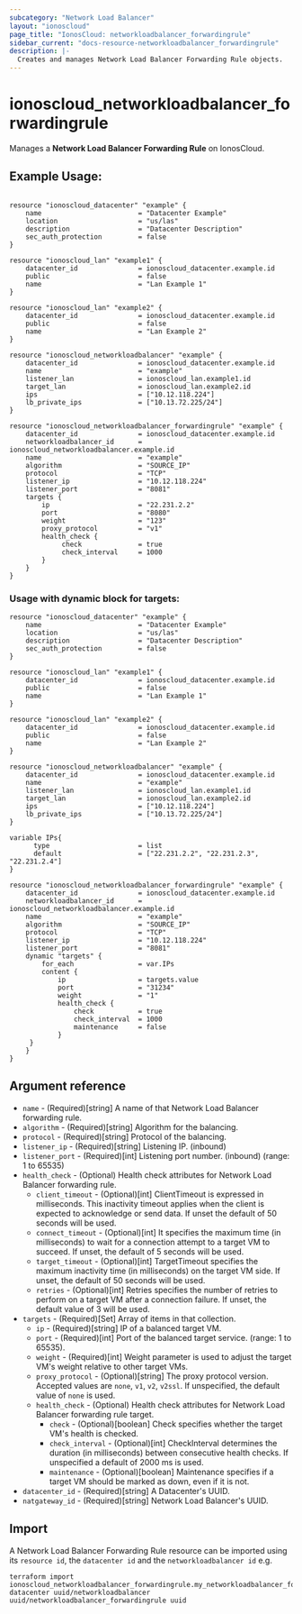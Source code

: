 ```yaml
---
subcategory: "Network Load Balancer"
layout: "ionoscloud"
page_title: "IonosCloud: networkloadbalancer_forwardingrule"
sidebar_current: "docs-resource-networkloadbalancer_forwardingrule"
description: |-
  Creates and manages Network Load Balancer Forwarding Rule objects.
---
```


# ionoscloud_networkloadbalancer_forwardingrule

Manages a **Network Load Balancer Forwarding Rule** on IonosCloud.

## Example Usage:

```hcl

resource "ionoscloud_datacenter" "example" {
	name                        = "Datacenter Example"
	location                    = "us/las"
	description                 = "Datacenter Description"
	sec_auth_protection         = false
}

resource "ionoscloud_lan" "example1" {
    datacenter_id               = ionoscloud_datacenter.example.id
    public                      = false
    name                        = "Lan Example 1"
}

resource "ionoscloud_lan" "example2" {
    datacenter_id               = ionoscloud_datacenter.example.id
    public                      = false
    name                        = "Lan Example 2"
}

resource "ionoscloud_networkloadbalancer" "example" {
    datacenter_id               = ionoscloud_datacenter.example.id
    name                        = "example"
    listener_lan                = ionoscloud_lan.example1.id
    target_lan                  = ionoscloud_lan.example2.id
    ips                         = ["10.12.118.224"]
    lb_private_ips              = ["10.13.72.225/24"]
}

resource "ionoscloud_networkloadbalancer_forwardingrule" "example" {
    datacenter_id               = ionoscloud_datacenter.example.id
    networkloadbalancer_id      = ionoscloud_networkloadbalancer.example.id
    name                        = "example"
    algorithm                   = "SOURCE_IP"
    protocol                    = "TCP"
    listener_ip                 = "10.12.118.224"
    listener_port               = "8081"
    targets {
        ip                      = "22.231.2.2"
        port                    = "8080"
        weight                  = "123"
        proxy_protocol          = "v1"
        health_check {
             check              = true
             check_interval     = 1000
        }
    }
}
```

### Usage with dynamic block for targets:
```hcl
resource "ionoscloud_datacenter" "example" {
	name                        = "Datacenter Example"
	location                    = "us/las"
	description                 = "Datacenter Description"
	sec_auth_protection         = false
}

resource "ionoscloud_lan" "example1" {
    datacenter_id               = ionoscloud_datacenter.example.id
    public                      = false
    name                        = "Lan Example 1"
}

resource "ionoscloud_lan" "example2" {
    datacenter_id               = ionoscloud_datacenter.example.id
    public                      = false
    name                        = "Lan Example 2"
}

resource "ionoscloud_networkloadbalancer" "example" {
    datacenter_id               = ionoscloud_datacenter.example.id
    name                        = "example"
    listener_lan                = ionoscloud_lan.example1.id
    target_lan                  = ionoscloud_lan.example2.id
    ips                         = ["10.12.118.224"]
    lb_private_ips              = ["10.13.72.225/24"]
}

variable IPs{
      type                      = list
      default                   = ["22.231.2.2", "22.231.2.3", "22.231.2.4"]
}

resource "ionoscloud_networkloadbalancer_forwardingrule" "example" {
    datacenter_id               = ionoscloud_datacenter.example.id
    networkloadbalancer_id      = ionoscloud_networkloadbalancer.example.id
    name                        = "example"
    algorithm                   = "SOURCE_IP"
    protocol                    = "TCP"
    listener_ip                 = "10.12.118.224"
    listener_port               = "8081"
    dynamic "targets" {
        for_each                = var.IPs
        content {
            ip                  = targets.value
            port                = "31234"
            weight              = "1"
            health_check {
                check           = true
                check_interval  = 1000
                maintenance     = false
            }
     }
    }
}
```

## Argument reference

- `name` - (Required)[string] A name of that Network Load Balancer forwarding rule.
- `algorithm` - (Required)[string] Algorithm for the balancing.
- `protocol` - (Required)[string] Protocol of the balancing.
- `listener_ip` - (Required)[string] Listening IP. (inbound)
- `listener_port` - (Required)[int] Listening port number. (inbound) (range: 1 to 65535)
- `health_check` - (Optional) Health check attributes for Network Load Balancer forwarding rule.
    - `client_timeout` - (Optional)[int] ClientTimeout is expressed in milliseconds. This inactivity timeout applies when the client is expected to acknowledge or send data. If unset the default of 50 seconds will be used.
    - `connect_timeout` - (Optional)[int] It specifies the maximum time (in milliseconds) to wait for a connection attempt to a target VM to succeed. If unset, the default of 5 seconds will be used.
    - `target_timeout` - (Optional)[int] TargetTimeout specifies the maximum inactivity time (in milliseconds) on the target VM side. If unset, the default of 50 seconds will be used.
    - `retries` - (Optional)[int] Retries specifies the number of retries to perform on a target VM after a connection failure. If unset, the default value of 3 will be used.
- `targets` - (Required)[Set] Array of items in that collection.
    - `ip` - (Required)[string] IP of a balanced target VM.
    - `port` - (Required)[int] Port of the balanced target service. (range: 1 to 65535).
    - `weight` - (Required)[int] Weight parameter is used to adjust the target VM's weight relative to other target VMs.
    - `proxy_protocol` - (Optional)[string] The proxy protocol version. Accepted values are `none`, `v1`, `v2`, `v2ssl`. If unspecified, the default value of `none` is used.
    - `health_check` - (Optional) Health check attributes for Network Load Balancer forwarding rule target.
         - `check` - (Optional)[boolean] Check specifies whether the target VM's health is checked.
         - `check_interval` - (Optional)[int] CheckInterval determines the duration (in milliseconds) between consecutive health checks. If unspecified a default of 2000 ms is used.
         - `maintenance` - (Optional)[boolean] Maintenance specifies if a target VM should be marked as down, even if it is not.
- `datacenter_id` - (Required)[string] A Datacenter's UUID.
- `natgateway_id` - (Required)[string] Network Load Balancer's UUID.

## Import

A Network Load Balancer Forwarding Rule resource can be imported using its `resource id`, the `datacenter id` and the `networkloadbalancer id` e.g.

```shell
terraform import ionoscloud_networkloadbalancer_forwardingrule.my_networkloadbalancer_forwardingrule datacenter uuid/networkloadbalancer uuid/networkloadbalancer_forwardingrule uuid
```